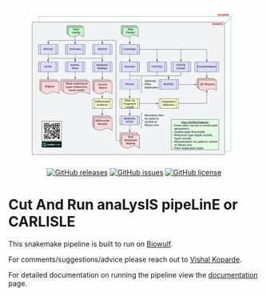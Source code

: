 <div align="center">
  <img src="docs/img/CUTandRUN_Workflow.jpeg" width="85%" height="85%">
  
  [![GitHub releases](https://img.shields.io/github/release/CCBR/CARLISLE)](https://github.com/CCBR/CARLISLE/releases)  [![GitHub issues](https://img.shields.io/github/issues/CCBR/CARLISLE)](https://github.com/CCBR/CARLISLE/issues) [![GitHub license](https://img.shields.io/github/license/CCBR/CARLISLE)](https://github.com/CCBR/CARLISLE/blob/master/LICENSE)  

</div>

# Cut And Run anaLysIS pipeLinE or CARLISLE

This snakemake pipeline is built to run on [Biowulf](https://hpc.nih.gov/).

For comments/suggestions/advice please reach out to [Vishal Koparde](mailto:vishal.koparde@nih.gov).

For detailed documentation on running the pipeline view the [documentation](https://CCBR.github.io/CARLISLE/) page.
